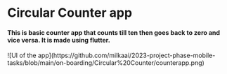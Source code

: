 <h1>Circular Counter app</h1>
<h4>This is basic counter app that counts till ten then goes back to zero and vice versa. It is made using flutter.</h4>
![UI of the app](https://github.com/milkaai/2023-project-phase-mobile-tasks/blob/main/on-boarding/Circular%20Counter/counterapp.png)



